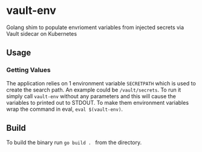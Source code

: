 # vault-env

Golang shim to populate envrioment variables from injected secrets via Vault sidecar on Kubernetes

## Usage

### Getting Values

The application relies on 1 environment variable `SECRETPATH` which is used to create the search path. An example could be `/vault/secrets`. To run it simply call `vault-env` without any parameters and this will cause the variables to printed out to STDOUT. To make them environment variables wrap the command in eval, `eval $(vault-env)`.

## Build

To build the binary run `go build . ` from the directory. 
